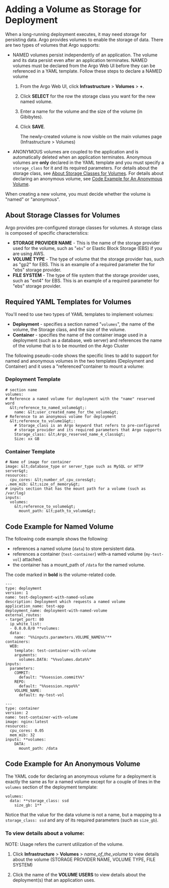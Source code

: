 # Adding a Volume as Storage for Deployment

When a long-running deployment executes, it may need storage for persisting data. Argo provides volumes to enable the storage of data. There are two types of volumes that Argo supports:

*   NAMED volumes persist independently of an application. The volume and its data persist even after an application terminates. NAMED volumes must be declared from the Argo Web UI before they can be referenced in a YAML template. Follow these steps to declare a NAMED volume

    1.  From the Argo Web UI, click **Infrastructure** > **Volumes** > **+**.
    2.  Click **SELECT** for the row the storage class you want for the new named volume.
    3.  Enter a name for the volume and the size of the volume (in Gibibytes).
    4.  Click **SAVE**.

        The newly-created volume is now visible on the main volumes page (Infrastructure > Volumes)

*   ANONYMOUS volumes are coupled to the application and is automatically deleted when an application terminates. Anonymous volumes are **only** declared in the YAML template and you must specify a `storage_class` for it and its required parameters. For details about the storage class, see [About Storage Classes for Volumes](#AboutStorageClass4Volumes). For details about declaring an anonymous volume, see [Code Example for An Anonymous Volume](#Code4DeclaringAnonymousVolume).

When creating a new volume, you must decide whether the volume is "named" or "anonymous".

## <a name="AboutStorageClass4Volumes"></a>About Storage Classes for Volumes

Argo provides pre-configured storage classes for volumes. A storage class is composed of specific characteristics:

*   **STORAGE PROVIDER NAME** - This is the name of the storage provider used for the volume, such as "`ebs`" or Elastic Block Storage (EBS) if you are using AWS.
*   **VOLUME TYPE** - The type of volume that the storage provider has, such as "gp2" for EBS. This is an example of a required parameter the for "ebs" storage provider.
*   **FILE SYSTEM** - The type of file system that the storage provider uses, such as "ext4" for EBS. This is an example of a required parameter for "ebs" storage provider.

## Required YAML Templates for Volumes

You'll need to use two types of YAML templates to implement volumes:

*   **Deployment** - specifies a section named "`volumes`", the name of the volume, the Storage class, and the size of the volume.
*   **Container** - specifies the name of the container image used in a deployment (such as a database, web server) and references the name of the volume that is to be mounted on the Argo Cluster

The following pseudo-code shows the specific lines to add to support for named and anonymous volumes in the two templates (Deployment and Container) and it uses a "referenced"container to mount a volume:

### Deployment Template
```
# section name
volumes:
# Reference a named volume for deployment with the "name" reserved word
  &lt;reference_to_named_volume&gt;:
    name: &lt;user_created_name_for_the_volume&gt;
# Reference to an anonymous volume for deployment
  &lt;reference_to_volume1&gt;:
    # Storage_class is an Argo keyword that refers to pre-configured
    # storage provider and its required parameters that Argo supports
    Storage_class: &lt;Argo_reserved_name_4_class&gt;
    Size: xx GB
```
### Container Template

```
# Name of image for container
image: &lt;database_type or server_type such as MySQL or HTTP server&gt;
resources:
  cpu_cores: &lt;number_of_cpu_cores&gt;
..mem_mib: &lt;size_of_memory&gt;
# inputs section that has the mount path for a volume (such as /var/log)
inputs:
  volumes:
    &lt;reference_to_volume&gt;
      mount_path: &lt;path_to_volume&gt;
```

## Code Example for Named Volume

The following code example shows the following:

*   references a named volume (`data`) to store persistent data.
*   references a container (`test-container`) with-a named volume (`my-test-vol`) attached.
*   the container has a mount_path of `/data` for the named volume.

The code marked in **bold** is the volume-related code.

```
---
type: deployment
version: 1
name: test-deployment-with-named-volume
description: Deployment which requests a named volume
application_name: test-app
deployment_name: deployment-with-named-volume
external_routes:
- target_port: 80
  ip_white_list:
  - 0.0.0.0/0 **volumes:
  data:
    name: "%%inputs.parameters.VOLUME_NAME%%"**
containers:
  WEB:
    template: test-container-with-volume
    arguments:
      volumes.DATA: "%%volumes.data%%"
inputs:
  parameters:
    COMMIT:
      default: "%%session.commit%%"
    REPO:
      default: "%%session.repo%%"
    VOLUME_NAME:
      default: my-test-vol

---
type: container
version: 2
name: test-container-with-volume
image: nginx:latest
resources:
  cpu_cores: 0.05
  mem_mib: 32
inputs: **volumes:
    DATA:
      mount_path: /data
```

## <a name="Code4DeclaringAnonymousVolume"></a>Code Example for An Anonymous Volume

The YAML code for declaring an anonymous volume for a deployment is exactly the same as for a named volume except for a couple of lines in the `volumes` section of the deployment template:

```
volumes:
  data: **storage_class: ssd
    size_gb: 1**
```

Notice that the value for the data volume is not a name, but a mapping to a `storage_class: ssd` and any of its required parameters (such as `size_gb`).

### To view details about a volume:

NOTE: Usage refers the current utilization of the volume.

1.  Click **Infrastructure** > **Volumes** > _name_of_the_volume_ to view details about the volume (STORAGE PROVIDER NAME, VOLUME TYPE, FILE SYSTEM)

2.  Click the name of the **VOLUME USERS** to view details about the deployment(s) that an application uses.
